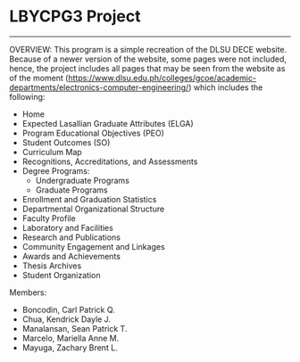 # LBYCPG3 Project
-------------------------------------------------------------------------------------------------------------------------------------------------------------------------
OVERVIEW:
This program is a simple recreation of the DLSU DECE website. Because of a newer version of the website, some pages were not included, hence, the project includes all pages that may be seen from the website as of the moment (https://www.dlsu.edu.ph/colleges/gcoe/academic-departments/electronics-computer-engineering/) which includes the following:
- Home
- Expected Lasallian Graduate Attributes (ELGA)
- Program Educational Objectives (PEO)
- Student Outcomes (SO)
- Curriculum Map
- Recognitions, Accreditations, and Assessments
- Degree Programs:
  - Undergraduate Programs
  - Graduate Programs
- Enrollment and Graduation Statistics
- Departmental Organizational Structure
- Faculty Profile
- Laboratory and Facilities
- Research and Publications
- Community Engagement and Linkages
- Awards and Achievements
- Thesis Archives
- Student Organization

Members:
- Boncodin, Carl Patrick Q.
- Chua, Kendrick Dayle J.
- Manalansan, Sean Patrick T.
- Marcelo, Mariella Anne M.
- Mayuga, Zachary Brent L. 

